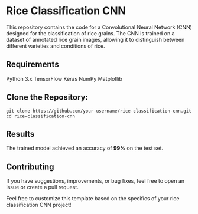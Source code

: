 # Rice Classification CNN
This repository contains the code for a Convolutional Neural Network (CNN) designed for the classification of rice grains. The CNN is trained on a dataset of annotated rice grain images, allowing it to distinguish between different varieties and conditions of rice.

## Requirements
Python 3.x
TensorFlow
Keras
NumPy
Matplotlib

## Clone the Repository:

`git clone https://github.com/your-username/rice-classification-cnn.git`
`cd rice-classification-cnn`

## Results
The trained model achieved an accuracy of <b>99%</b> on the test set.

## Contributing
If you have suggestions, improvements, or bug fixes, feel free to open an issue or create a pull request.

Feel free to customize this template based on the specifics of your rice classification CNN project!
